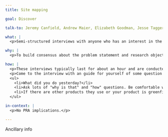 ```yaml
---
title: Site mapping

goal: Discover

talk-to: Jeremy Canfield, Andrew Maier, Elizabeth Goodman, Jesse Taggert

what: |
  <p>Semi-structured interviews with anyone who has an interest in the project’s success, including users.</p>

why: |
  <p>To build consensus about the problem statement and research objectives.</p>

how: |
  <p>These interviews typically last for about an hour and are conducted either one-on-one, or two-on-one with an additional note-taker or joint interviewer.</p>
  <p>Come to the interview with an guide for yourself of some question areas you’d like to ask about, and some specific questions as a back up. Once you introduce yourself and start the interview, follow the conversational direction that the stakeholder leads you in. What they focus on will be insightful to their priorities and interests. Don’t get entirely off course though, your interview guide will help you make sure that you are checking in on what you need to. Questions will often fall in categories around the individual and their role, the organization, the individuals’ needs, and metrics for success of the project. Possible starters:</p>
  <ul>
    <li>What did you do yesterday?</li>
    <li>Ask lots of "why is that" and "how" questions. Be comfortable with long silences which will allow the stakeholder to elaborate on their own.</li>
    <li>If there are other products they use or your product is greenfield then observe them using a competing product.</li>
  </ul>

in-context: |
  <p>No PRA implications.</p>

---
```


Ancillary info